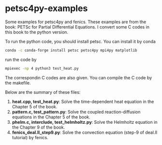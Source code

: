 # petsc4py-examples
Some examples for petsc4py and fenics.
These examples are from the book: PETSc for Partial Differential Equations.
I convert some C codes in this book to the python version.

To run the python code, you should install petsc. You can install it by conda
```bash
conda -c conda-forge install petsc petsc4py mpi4py matplotlib 
```
run the code by
```bash
mpiexec -np 4 python3 test_heat.py
```

The correspondin C codes are also given. You can compile the C code by the makefile.

Below are the summary of these files:
1. **heat.cpp, test_heat.py**: Solve the time-dependent heat equation in the Chapter 5 of the book.
2. **pattern.c, test_pattern.py**: Solve the coupled reaction-diffusion equations in the Chapter 5 of the book.
3. **phelm.c, interclude, test_helmholtz.py**: Solve the Helmholtz equation in the Chapter 9 of the book.
4. **fenics_deal.II_step9.py**: Solve the convection equation (step-9 of deal.II tutorial) by fenics.
